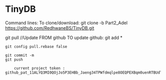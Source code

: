 # TinyDB

Command lines:
To clone/download:
	git clone -b Part2_Adel https://github.com/RedhwaneBS/TinyDB.git
	

git pull //Update FROM github
TO update github:
	git add *

	git config pull.rebase false
	
	git commit -m
	git push
	
		current project token : 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


